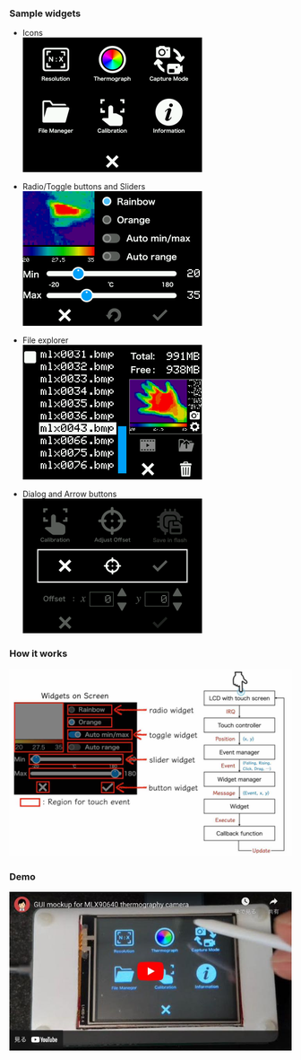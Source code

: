 ### Sample widgets

- Icons  
  ![Icons](images/widget-icons.png "Icons")

- Radio/Toggle buttons and Sliders  
  ![Radio/Toggle buttons and Sliders](images/widget-radio-toggle-slider.png "Radio/Toggle buttons and Sliders")

- File explorer  
  ![File explorer](images/widget-file-explorer.png "File explorer")

- Dialog and Arrow buttons  
  ![Dialog and Arrow buttons](images/widget-arrows-dialog.png "Dialog and Arrow buttons")

### How it works

![Overall flow](images/Overall-flow.jpg "Overall flow")

### Demo

[![GUI mockup for MLX90640 thermography camera](images/gui-demo-9El-2NYCDNU.jpg)](https://youtu.be/9El-2NYCDNU "GUI mockup for MLX90640 thermography camera - YouTube")
